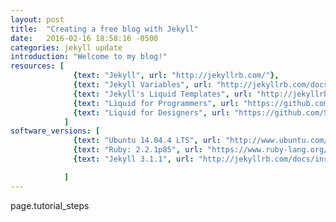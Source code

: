 ```yaml
---
layout: post
title:  "Creating a free blog with Jekyll"
date:   2016-02-16 18:58:16 -0500
categories: jekyll update
introduction: "Welcome to my blog!"
resources: [
              {text: "Jekyll", url: "http://jekyllrb.com/"},
              {text: "Jekyll Variables", url: "http://jekyllrb.com/docs/variables/"},
              {text: "Jekyll's Liquid Templates", url: "http://jekyllrb.com/docs/templates/"},              
              {text: "Liquid for Programmers", url: "https://github.com/Shopify/liquid/wiki/Liquid-for-Programmers"},
              {text: "Liquid for Designers", url: "https://github.com/Shopify/liquid/wiki/Liquid-for-Designers"}
            ]
software_versions: [
              {text: "Ubuntu 14.04.4 LTS", url: "http://www.ubuntu.com/download"},
              {text: "Ruby: 2.2.1p85", url: "https://www.ruby-lang.org/en/downloads/"},
              {text: "Jekyll 3.1.1", url: "http://jekyllrb.com/docs/installation/"}

            ]
---
```

page.tutorial_steps
